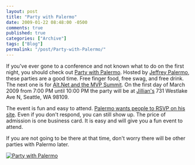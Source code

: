 ```yaml
---
layout: post
title: "Party with Palermo"
date: 2009-01-22 08:48:00 -0500
comments: true
published: true
categories: ["Archive"]
tags: ["Blog"]
permalink: "/post/Party-with-Palermo/"
---
```

<!-- more -->



<p>If you've ever gone to a conference and not known what to do on the first night, you should check out <a href="http://www.partywithpalermo.com/" target="_blank">Party with Palermo</a>. Hosted by <a href="http://jeffreypalermo.com/" target="_blank">Jeffrey Palermo</a>, these parties are a good time. Free finger food, free swag, and free drink. The next one is for <a href="http://mvpsummit2009.partywithpalermo.com/" target="_blank">Alt.Net and the MVP Summit</a>. On the first day of March 2009 from 7:00 PM until 10:00 PM the party will be at <a href="http://www.jilliansbilliards.com/" target="_blank">Jillian's</a> 731 Westlake Ave N, Seattle, WA 98109.</p>
<p>The event is fun and easy to attend. <a href="http://mvpsummit2009.partywithpalermo.com/" target="_blank">Palermo wants people to RSVP on his site</a>. Even if you don't respond, you can still show up. The price of admission is one business card. It is easy and will give you a fun event to attend.</p>
<p>If you are not going to be there at that time, don't worry there will be other parties with Palermo later.</p>
<p><a href="http://www.partywithpalermo.com"><img style="border-top-style: none; border-right-style: none; border-left-style: none; border-bottom-style: none" src="http://www.partywithpalermo.com/images/pwpbadge.jpg" alt="Party with Palermo" /> </a></p>

